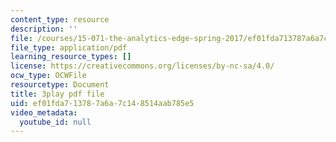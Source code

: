 ```yaml
---
content_type: resource
description: ''
file: /courses/15-071-the-analytics-edge-spring-2017/ef01fda713787a6a7c148514aab785e5_e8yvJp0VqtI.pdf
file_type: application/pdf
learning_resource_types: []
license: https://creativecommons.org/licenses/by-nc-sa/4.0/
ocw_type: OCWFile
resourcetype: Document
title: 3play pdf file
uid: ef01fda7-1378-7a6a-7c14-8514aab785e5
video_metadata:
  youtube_id: null
---
```

